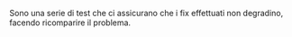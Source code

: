 Sono una serie di test che ci assicurano che i fix effettuati non degradino, facendo ricomparire il problema.